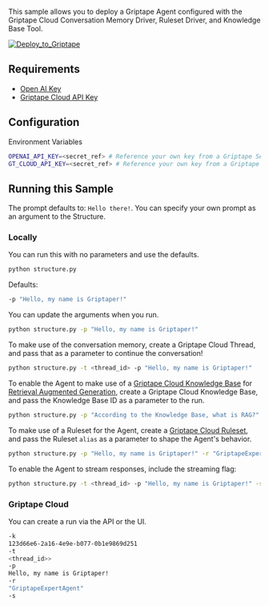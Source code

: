This sample allows you to deploy a Griptape Agent configured with the Griptape Cloud Conversation Memory Driver, Ruleset Driver, and Knowledge Base Tool.

[![Deploy_to_Griptape](https://github.com/griptape-ai/griptape-cloud/assets/2302515/4fd57873-5c93-44a8-8fa3-ac1bf7d73bcc)](https://cloud.griptape.ai/structures/create?sample-name=griptape-chat-memory-agent&type=sample)

## Requirements

- [Open AI Key](https://platform.openai.com/api-keys)
- [Griptape Cloud API Key](https://cloud.griptape.ai/configuration/api-keys)

## Configuration

Environment Variables

```bash
OPENAI_API_KEY=<secret_ref> # Reference your own key from a Griptape Secret
GT_CLOUD_API_KEY=<secret_ref> # Reference your own key from a Griptape Secret
```

## Running this Sample

The prompt defaults to: `Hello there!`. You can specify your own prompt as an argument to the Structure.

### Locally

You can run this with no parameters and use the defaults.

```bash
python structure.py
```

Defaults:

```bash
-p "Hello, my name is Griptaper!"
```

You can update the arguments when you run.

```bash
python structure.py -p "Hello, my name is Griptaper!"
```

To make use of the conversation memory, create a Griptape Cloud Thread, and pass that as a parameter to continue the conversation!

```bash
python structure.py -t <thread_id> -p "Hello, my name is Griptaper!"
```

To enable the Agent to make use of a [Griptape Cloud Knowledge Base](https://docs.griptape.ai/latest/griptape-cloud/knowledge-bases/create-knowledge-base/) for [Retrieval Augmented Generation](https://docs.griptape.ai/latest/griptape-framework/engines/rag-engines/), create a Griptape Cloud Knowledge Base, and pass the Knowledge Base ID as a parameter to the run.

```bash
python structure.py -p "According to the Knowledge Base, what is RAG?" -k "123d66e6-2a16-4e9e-b077-0b1e9869d251"
```

To make use of a Ruleset for the Agent, create a [Griptape Cloud Ruleset](https://docs.griptape.ai/latest/griptape-cloud/rules/rulesets/), and pass the Ruleset `alias` as a parameter to shape the Agent's behavior.

```bash
python structure.py -p "Hello, my name is Griptaper!" -r "GriptapeExpertAgent"
```

To enable the Agent to stream responses, include the streaming flag:

```bash
python structure.py -t <thread_id> -p "Hello, my name is Griptaper!" -s
```

### Griptape Cloud

You can create a run via the API or the UI.

```bash
-k
123d66e6-2a16-4e9e-b077-0b1e9869d251
-t
<thread_id>>
-p
Hello, my name is Griptaper!
-r 
"GriptapeExpertAgent"
-s
```
